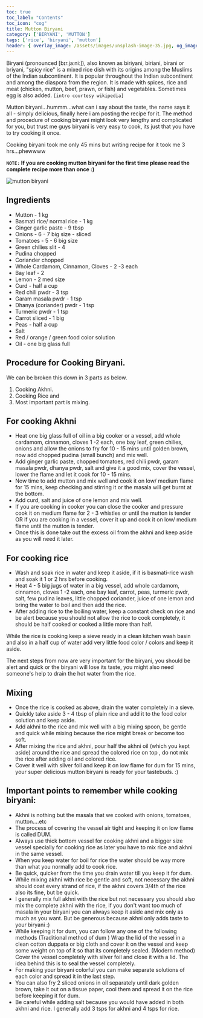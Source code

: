 ```yaml
---
toc: true
toc_label: "Contents"
toc_icon: "cog"
title: Mutton Biryani
category: ['BIRYANI', 'MUTTON']
tags: ['rice', 'biryani', 'mutton']
header: { overlay_image: /assets/images/unsplash-image-35.jpg, og_image: 'http://4.bp.blogspot.com/-lguZEsb6A8Q/USEEup8FwiI/AAAAAAAAC7w/Y0tepl4pJjE/s1600/DSC_1283.jpg', caption: 'Photo credit: [**Unsplash**](https://unsplash.com)' }
---
```


Biryani (pronounced [bɪr.jaːniː]), also known as biriyani, biriani, birani or briyani, "spicy rice" is a mixed rice dish with its origins among the Muslims of the Indian subcontinent. It is popular throughout the Indian subcontinent and among the diaspora from the region. It is made with spices, rice and meat (chicken, mutton, beef, prawn, or fish) and vegetables. Sometimes egg is also added. `[intro courtesy wikipedia]`

Mutton biryani...hummm...what can i say about the taste, the name says it all - simply delicious, finally here i am posting the recipe for it. 
The method and procedure of cooking biryani might look very lengthy and complicated for you, but trust me guys biryani is very easy to cook, its just that you have to try cooking it once.

Cooking biryani took me only 45 mins but writing recipe for it took me 3 hrs...phewwww

**`NOTE:` If you are cooking mutton biryani for the first time please read the complete recipe more than once :)**

![mutton biryani](http://4.bp.blogspot.com/-lguZEsb6A8Q/USEEup8FwiI/AAAAAAAAC7w/Y0tepl4pJjE/s1600/DSC_1283.jpg)

## Ingredients

- Mutton - 1 kg
- Basmati rice/ normal rice - 1 kg
- Ginger garlic paste - 9 tbsp
- Onions - 6 - 7 big size - sliced
- Tomatoes - 5 - 6 big size
- Green chilies slit - 4
- Pudina chopped
- Coriander chopped
- Whole Cardamom, Cinnamon, Cloves - 2 -3 each
- Bay leaf - 2
- Lemon - 2 med size
- Curd - half a cup
- Red chili pwdr - 3 tsp
- Garam masala pwdr - 1 tsp
- Dhanya (coriander) pwdr - 1 tsp
- Turmeric pwdr - 1 tsp
- Carrot sliced - 1 big
- Peas - half a cup
- Salt
- Red / orange / green food color solution
- Oil - one big glass full


## Procedure for Cooking Biryani.

We can be broken this down in 3 parts as below.

1. Cooking Akhni. 
2. Cooking Rice and 
3. Most important part is mixing.

## For cooking Akhni

- Heat one big glass full of oil in a big cooker or a vessel, add whole cardamom, cinnamon, cloves 1 -2 each, one bay leaf, green chilies, onions and allow the onions to fry for 10 - 15 mins until golden brown, now add chopped pudina (small bunch) and mix well.
- Add ginger garlic paste, chopped tomatoes, red chili pwdr, garam masala pwdr, dhanya pwdr, salt and give it a good mix, cover the vessel, lower the flame and let it cook for 10 - 15 mins.
- Now time to add mutton and mix well and cook it on low/ medium flame for 15 mins, keep checking and stirring it or the masala will get burnt at the bottom.
- Add curd, salt and juice of one lemon and mix well.
- If you are cooking in cooker you can close the cooker and pressure cook it on medium flame for 2 - 3 whistles or until the mutton is tender OR if you are cooking in a vessel, cover it up and cook it on low/ medium flame until the mutton is tender.
- Once this is done take out the excess oil from the akhni and keep aside as you will need it later.


## For cooking rice

- Wash and soak rice in water and keep it aside, if it is basmati-rice wash and soak it 1 or 2 hrs before cooking.
- Heat 4 - 5 big jugs of water in a big vessel, add whole cardamom, cinnamon, cloves 1 -2 each, one bay leaf, carrot, peas, turmeric pwdr, salt, few pudina leaves, little chopped coriander, juice of one lemon and bring the water to boil and then add the rice.
- After adding rice to the boiling water, keep a constant check on rice and be alert  because you should not allow the rice to cook completely, it should be half cooked or cooked a little more than half.                                                                                                                                         

While the rice is cooking keep a sieve ready in a clean kitchen wash basin and also in a half cup of water add very little food color / colors and keep it aside.

The next steps from now are very important for the biryani, you should be alert and quick or the biryani will lose its taste, you might also need someone's help to drain the hot water from the rice.


## Mixing

- Once the rice is cooked as above, drain the water completely in a sieve.
- Quickly take aside 3 - 4 tbsp of plain rice and add it to the food color solution and keep aside.
- Add akhni to the rice and mix well with a big mixing spoon, be gentle and quick while mixing because the rice might break or become too soft.
- After mixing the rice and akhni, pour half the akhni oil (which you kept aside) around the rice and spread the colored rice on top , do not mix the rice after adding oil and colored rice.
- Cover it well with silver foil and keep it on low flame for dum for 15 mins, your super delicious mutton biryani is ready for your tastebuds. :) 

## Important points to remember while cooking biryani:

- Akhni is nothing but the masala that we cooked with onions, tomatoes, mutton....etc
- The process of covering the vessel air tight and keeping it on low flame is called DUM.
- Always use thick bottom vessel for cooking akhni and a bigger size vessel specially  for cooking rice as later you have to mix rice and akhni in the same vessel.
- When you keep water for boil for rice the water should be way more than what you normally add to cook rice.
- Be quick, quicker from the time you drain water till you keep it for dum.
- While mixing akhni with rice be gentle and soft, not necessary the akhni should coat every strand of rice, if the akhni covers 3/4th of the rice also its fine, but be quick.
- I generally mix full akhni with the rice but not necessary you should also mix the complete akhni with the rice,  if you don't want too much of masala in your biryani you can always keep it aside and mix only as much as you want. But be generous because akhni only adds taste to your biryani :)
- While keeping it for dum, you can follow any one of the following methods (Traditional method of dum ) Wrap the lid of the vessel in a clean cotton duppata or big cloth and cover it on the vessel and keep some weight on top of it so that its completely sealed. (Modern method) Cover the vessel completely with silver foil and close it with a lid. The idea behind this is to seal the vessel completely.
- For making your biryani colorful you can make separate solutions of each color and spread it in the last step.
- You can also fry 2 sliced onions in oil separately until dark golden brown, take it out on a tissue paper, cool them and spread it on the rice before keeping it for dum.
- Be careful while adding salt because you would have added in both akhni and rice. I generally add 3 tsps for akhni and 4 tsps for rice.
